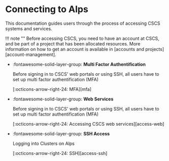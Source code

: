 # Connecting to Alps

This documentation guides users through the process of accessing CSCS systems and services.

!!! note ""
    Before accessing CSCS, you need to have an account at CSCS, and be part of a project that has been allocated resources.
    More information on how to get an account is available in [accounts and projects][account-management].

<div class="grid cards" markdown>

-   :fontawesome-solid-layer-group: __Multi Factor Authentification__

    Before signing in to CSCS' web portals or using SSH, all users have to set up multi factor authentification (MFA)

    [:octicons-arrow-right-24: MFA][mfa]

-   :fontawesome-solid-layer-group: __Web Services__

    Before signing in to CSCS' web portals or using SSH, all users have to set up multi factor authentification (MFA)

    [:octicons-arrow-right-24: Accessing CSCS web services][access-web]

-   :fontawesome-solid-layer-group: __SSH Access__

    Logging into Clusters on Alps

    [:octicons-arrow-right-24: SSH][access-ssh]

</div>
